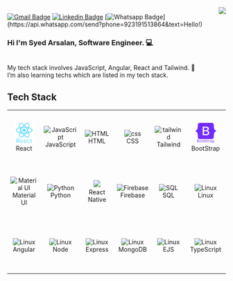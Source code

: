 <img align="right" src="https://visitor-badge.laobi.icu/badge?page_id=syed84.syed84">

[![Gmail Badge](https://img.shields.io/badge/-Gmail-c14438?style=flat-square&logo=Gmail&logoColor=white&link=mailto:thesyedarsalan@gmail.com)](mailto:thesyedarsalan@gmail.com)
[![Linkedin Badge](https://img.shields.io/badge/-LinkedIn-0e76a8?style=flat-square&logo=Linkedin&logoColor=white)](https://www.linkedin.com/in/syedofficial/)
[![Whatsapp Badge](https://img.shields.io/badge/-Whatsapp-4CA143?style=flat-square&labelColor=4CA143&logo=whatsapp&logoColor=white&link=https://api.whatsapp.com/send?phone=923191513864&text=Hello!)](https://api.whatsapp.com/send?phone=923191513864&text=Hello!)

### Hi I'm Syed Arsalan, Software Engineer. 💻


<br/>
My tech stack involves JavaScript, Angular, React and Tailwind. 🚀
<br/>
I’m also learning techs which are listed in my tech stack.


<h2 align="left" id="tech">Tech Stack</h2>

<table>
  <tr>
  <td align="center" width="120" height="120">
        <img src="https://raw.githubusercontent.com/devicons/devicon/master/icons/react/react-original-wordmark.svg" width="48" height="48" alt="React" />
      <br>React
    </td>
    
  <td align="center" width="120" height="120">
          <img src="https://cdn.worldvectorlogo.com/logos/logo-javascript.svg" width="48" height="48" alt="JavaScript" />
      <br>JavaScript
    </td>

  <td align="center" width="120" height="120">
      <img src="https://cdn.worldvectorlogo.com/logos/html5-2.svg" width="48" height="48" alt="HTML" />
      <br>HTML
    </td>
    
  <td align="center" width="120" height="120">
        <img src="https://cdn.worldvectorlogo.com/logos/css-4.svg" height="48" alt="css" />
      <br>CSS
    </td>

  <td align="center" width="120" height="120">
        <img src="https://www.vectorlogo.zone/logos/tailwindcss/tailwindcss-icon.svg" alt="tailwind" width="48" height="48" alt="Tailwind" />
      <br>Tailwind
    </td>

  <td align="center" width="120" height="120">
        <img src="https://raw.githubusercontent.com/devicons/devicon/master/icons/bootstrap/bootstrap-plain-wordmark.svg" width="48" height="48" alt="BootStrap" />
      <br>BootStrap
    </td>
    
  </tr>
  <tr>
    
   <td align="center" width="120" height="120"> 
        <img src="https://v4.material-ui.com/static/logo.png" width="48" height="48" alt="Material UI" />
      <br>Material UI
    </td>
   
  <td align="center" width="120" height="120">
        <img src="https://raw.githubusercontent.com/MacroPower/MacroPower/master/img/python-original.svg" width="48" height="48" alt="Python" />
      <br>Python
    </td>

  <td align="center" width="120" height="120">
        <img src="https://cdn.worldvectorlogo.com/logos/react-native-1.svg" />
      <br>React Native 
    </td>

    
 
  <td align="center" width="120" height="120">
        <img src="https://cdn.worldvectorlogo.com/logos/firebase-1.svg" width="48" height="48" alt="Firebase" />
      <br>Firebase
    </td>

  <td align="center" width="120" height="120">
        <img src="https://cdn.worldvectorlogo.com/logos/microsoft-sql-server-1.svg" width="48" height="48" alt="SQL" />
      <br>SQL
    </td>

   <td align="center" width="120" height="120">
        <img src="https://cdn.worldvectorlogo.com/logos/kali-1.svg" width="48" height="48" alt="Linux" />
      <br>Linux
    </td>

    
  </tr>
  <tr>
      <td align="center" width="120" height="120">
        <img src="https://cdn.worldvectorlogo.com/logos/angular-icon-1.svg" width="48" height="48" alt="Linux" />
      <br>Angular
    </td>

  <td align="center" width="120" height="120">
        <img src="https://cdn.worldvectorlogo.com/logos/nodejs-icon.svg" width="48" height="48" alt="Linux" />
      <br>Node
    </td>

  <td align="center" width="120" height="120">
        <img src="https://cdn.worldvectorlogo.com/logos/express-109.svg" width="48" height="48" alt="Linux" />
      <br>Express
    </td>
  <td align="center" width="120" height="120">
        <img src="https://cdn.worldvectorlogo.com/logos/mongodb-icon-2.svg" width="48" height="48" alt="Linux" />
      <br>MongoDB
    </td>
 <td align="center" width="120" height="120">
        <img src="https://www.svgrepo.com/show/373574/ejs.svg" width="48" height="48" alt="Linux" />
      <br>EJS
    </td>

 <td align="center" width="120" height="120">
        <img src="https://cdn.worldvectorlogo.com/logos/typescript.svg" width="48" height="48" alt="Linux" />
      <br>TypeScript
    </td>
    
  </tr>
</table>



<!-- <div>
<p><img align="center" src="https://github-readme-streak-stats.herokuapp.com/?user=syed84&" alt="syed84" /></p>
<br></br>
<p><img align="left" src="https://github-readme-stats.vercel.app/api/top-langs?username=syed84&show_icons=true&locale=en&layout=compact" alt="syed84" /></p>
</div> -->
